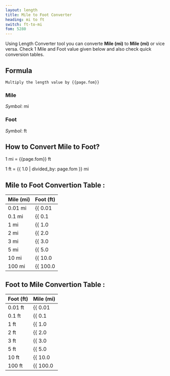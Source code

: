 ```yaml
---
layout: length
title: Mile to Foot Converter
heading: mi to ft
switch: ft-to-mi
fom: 5280
---
```


Using Length Converter tool you can converte **Mile (mi)** to **Mile (mi)** or vice versa. Check 1 Mile and Foot value given below and also check quick conversion tables.

## Formula
`Multiply the length value by {{page.fom}}`

### Mile
*Symbol*: mi

### Foot
*Symbol*: ft

## How to Convert Mile to Foot?
1 mi = {{page.fom}} ft

1 ft = {{ 1.0 | divided_by: page.fom }} mi

## Mile to Foot Convertion Table :

| Mile (mi) | Foot (ft) |
| ---- | ---- |
| 0.01 mi | {{ 0.01 | times: page.fom | round: 12 }} ft |
| 0.1 mi | {{ 0.1 | times: page.fom | round: 12 }} ft |
| 1 mi | {{ 1.0 | times: page.fom | round: 12 }} ft |
| 2 mi | {{ 2.0 | times: page.fom | round: 12 }} ft |
| 3 mi | {{ 3.0 | times: page.fom | round: 12 }} ft |
| 5 mi | {{ 5.0 | times: page.fom | round: 12 }} ft |
| 10 mi | {{ 10.0 | times: page.fom | round: 12 }} ft |
| 100 mi | {{ 100.0 | times: page.fom | round: 12 }} ft |

## Foot to Mile Convertion Table :

| Foot (ft) | Mile (mi) |
| ---- | ---- |
| 0.01 ft | {{ 0.01 | divided_by: page.fom | round: 12 }} mi |
| 0.1 ft | {{ 0.1 | divided_by: page.fom | round: 12 }} mi |
| 1 ft | {{ 1.0 | divided_by: page.fom | round: 12 }} mi |
| 2 ft | {{ 2.0 | divided_by: page.fom | round: 12 }} mi |
| 3 ft | {{ 3.0 | divided_by: page.fom | round: 12 }} mi |
| 5 ft | {{ 5.0 | divided_by: page.fom | round: 12 }} mi |
| 10 ft | {{ 10.0 | divided_by: page.fom | round: 12 }} mi |
| 100 ft | {{ 100.0 | divided_by: page.fom | round: 12 }} mi |

<script>
selectInput[9].selected = true
selectOutput[5].selected = true
</script>
